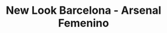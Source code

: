 ---
title: "New Look Barcelona - Arsenal Femenino"
url: /barcelona/new-look-barcelona-arsenal-femenino/
shop: Kosmetik
---